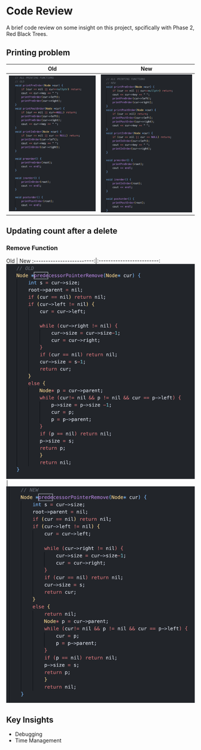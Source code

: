 
# Code Review

A brief code review on some insight on this project, spcifically with Phase 2, Red Black Trees.

## Printing problem
Old            |  New
:-------------------------:|:-------------------------:
![](https://github.com/danetsao/CS201-Data-Structures-Library/blob/main/Code-Review/Images/OldPrint.png)  |  ![](https://github.com/danetsao/CS201-Data-Structures-Library/blob/main/Code-Review/Images/NewPrint.png)


## Updating count after a delete
### Remove Function
[](https://github.com/danetsao/CS201-Data-Structures-Library/blob/main/Code-Review/Images/remove.png)
Old            |  New
:-------------------------:|:-------------------------:
![](https://github.com/danetsao/CS201-Data-Structures-Library/blob/main/Code-Review/Images/OldPredPointRemove.png)  |  ![](https://github.com/danetsao/CS201-Data-Structures-Library/blob/main/Code-Review/Images/NewPredPointRemove.png)

## Key Insights
 - Debugging
 - Time Management
